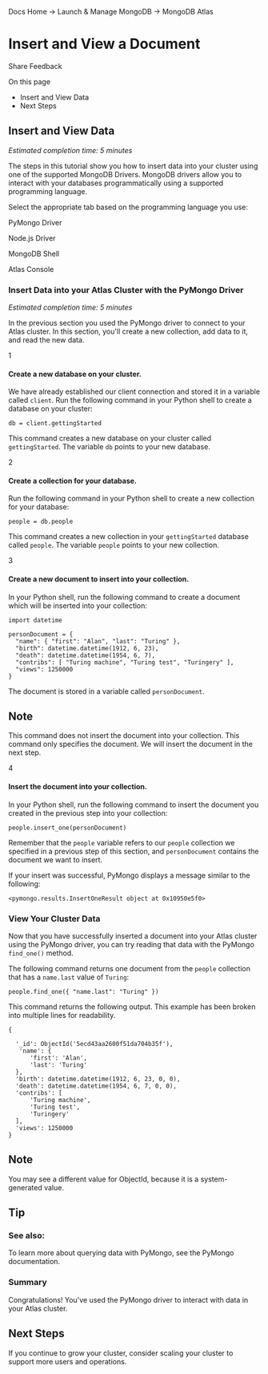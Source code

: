 Docs Home → Launch & Manage MongoDB → MongoDB Atlas

# Insert and View a Document

Share Feedback

On this page

  * Insert and View Data
  * Next Steps

## Insert and View Data

 _Estimated completion time: 5 minutes_

The steps in this tutorial show you how to insert data into your cluster using
one of the supported MongoDB Drivers. MongoDB drivers allow you to interact
with your databases programmatically using a supported programming language.

Select the appropriate tab based on the programming language you use:

PyMongo Driver

Node.js Driver

MongoDB Shell

Atlas Console

### Insert Data into your Atlas Cluster with the PyMongo Driver

 _Estimated completion time: 5 minutes_

In the previous section you used the PyMongo driver to connect to your Atlas
cluster. In this section, you'll create a new collection, add data to it, and
read the new data.

1

#### Create a new database on your cluster.

We have already established our client connection and stored it in a variable
called `client`. Run the following command in your Python shell to create a
database on your cluster:

    
    
    db = client.gettingStarted  
      
  
This command creates a new database on your cluster called `gettingStarted`.
The variable `db` points to your new database.

2

#### Create a collection for your database.

Run the following command in your Python shell to create a new collection for
your database:

    
    
    people = db.people  
      
  
This command creates a new collection in your `gettingStarted` database called
`people`. The variable `people` points to your new collection.

3

#### Create a new document to insert into your collection.

In your Python shell, run the following command to create a document which
will be inserted into your collection:

    
    
    import datetime  
      
    personDocument = {  
      "name": { "first": "Alan", "last": "Turing" },  
      "birth": datetime.datetime(1912, 6, 23),  
      "death": datetime.datetime(1954, 6, 7),  
      "contribs": [ "Turing machine", "Turing test", "Turingery" ],  
      "views": 1250000  
    }  
  
The document is stored in a variable called `personDocument`.

## Note

This command does not insert the document into your collection. This command
only specifies the document. We will insert the document in the next step.

4

#### Insert the document into your collection.

In your Python shell, run the following command to insert the document you
created in the previous step into your collection:

    
    
    people.insert_one(personDocument)  
      
  
Remember that the `people` variable refers to our `people` collection we
specified in a previous step of this section, and `personDocument` contains
the document we want to insert.

If your insert was successful, PyMongo displays a message similar to the
following:

    
    
    <pymongo.results.InsertOneResult object at 0x10950e5f0>  
      
  
### View Your Cluster Data

Now that you have successfully inserted a document into your Atlas cluster
using the PyMongo driver, you can try reading that data with the PyMongo
`find_one()` method.

The following command returns one document from the `people` collection that
has a `name.last` value of `Turing`:

    
    
    people.find_one({ "name.last": "Turing" })  
      
  
This command returns the following output. This example has been broken into
multiple lines for readability.

    
    
    {  
      
      '_id': ObjectId('5ecd43aa2600f51da704b35f'),  
       'name': {  
          'first': 'Alan',  
          'last': 'Turing'  
      },  
      'birth': datetime.datetime(1912, 6, 23, 0, 0),  
      'death': datetime.datetime(1954, 6, 7, 0, 0),  
      'contribs': [  
          'Turing machine',  
          'Turing test',  
          'Turingery'  
      ],  
      'views': 1250000  
    }  
  
## Note

You may see a different value for ObjectId, because it is a system-generated
value.

## Tip

### See also:

To learn more about querying data with PyMongo, see the PyMongo documentation.

### Summary

Congratulations! You've used the PyMongo driver to interact with data in your
Atlas cluster.

## Next Steps

If you continue to grow your cluster, consider scaling your cluster to support
more users and operations.

